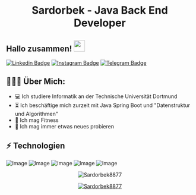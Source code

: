 <h1 align="center">Sardorbek - Java Back End Developer</h1>

## Hallo zusammen! <img src="https://raw.githubusercontent.com/aemmadi/aemmadi/master/wave.gif" width="30px">



[![Linkedin Badge](https://img.shields.io/badge/-sardorbek_safarov-blue?style=flat-square&logo=Linkedin&logoColor=white&link=https://www.linkedin.com/in/sukhrob-nuraliev-100845186/)](https://www.linkedin.com/in/sardorbek-safarov-ba2b22196/) 
[![Instagram Badge](https://img.shields.io/badge/-@sardorbeksafarov8877_-D7008A?style=flat-square&labelColor=D7008A&logo=Instagram&logoColor=white&link=https://www.instagram.com/nuraliev.dev/)](https://www.instagram.com/sardorbeksafarov8877_/)
[![Telegram Badge](https://img.shields.io/badge/@SardorbekSafarov8877-2CA5E0?style=flat-square&logo=telegram&logoColor=white&link=https://t.me/SardorbekSafarov8877)](https://t.me/SardorbekSafarov8877) 

  
<h2 align="left">👨🏻‍💻 Über Mich:</h2>

- :computer: Ich studiere Informatik an der Technische Universität Dortmund
- :hourglass_flowing_sand:  Ich beschäftige mich zurzeit mit Java Spring Boot und "Datenstruktur und Algorithmen"
- :muscle: Ich mag Fitness
- :rocket: Ich mag immer etwas neues probieren

## ⚡ Technologien

![Image](https://img.shields.io/badge/Python-FFD43B?style=for-the-badge&logo=python&logoColor=blue)
![Image](https://img.shields.io/badge/Java-323330?style=for-the-badge&logo=java&logoColor=F7DF1E)
![Image](https://img.shields.io/badge/PostgreSQL-316192?style=for-the-badge&logo=postgresql&logoColor=white)
![Image](https://img.shields.io/badge/Git-F05032?style=for-the-badge&logo=git&logoColor=white)
![Image](https://img.shields.io/badge/Spring-6DB33F?style=for-the-badge&logo=spring&logoColor=white)


<p align="center"> <img src="https://github-readme-stats.vercel.app/api?username=Sardorbek8877&show_icons=true&theme=gotham" alt="Sardorbek8877" />

<p align="center"> <a href="https://github.com/ryo-ma/github-profile-trophy"><img src="https://github-profile-trophy.vercel.app/?username=Sardorbek8877&theme=onestar&row=1&margin-w=15&margin-h=15&no-bg=true" alt="Sardorbek8877" /></a> </p>

